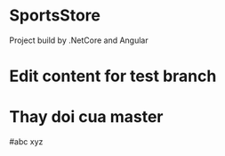 # SportsStore
Project build by .NetCore and Angular
# Edit content for test branch
# Thay doi cua master
#abc xyz


